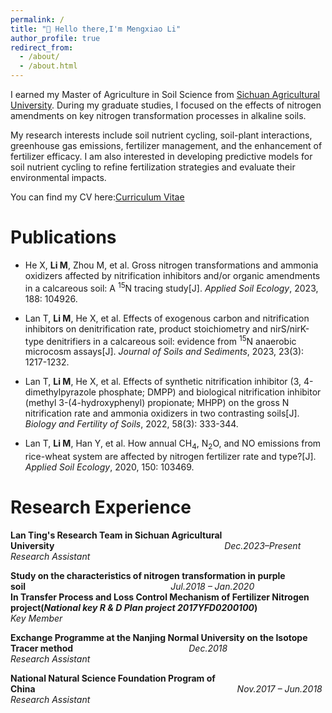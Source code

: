 ```yaml
---
permalink: /
title: "👋 Hello there,I'm Mengxiao Li"
author_profile: true
redirect_from: 
  - /about/
  - /about.html
---
```


I earned my Master of Agriculture in Soil Science from [Sichuan Agricultural University](https://www.sicau.edu.cn). During my graduate studies, I focused on the effects of nitrogen amendments on key nitrogen transformation processes in alkaline soils. 

My research interests include soil nutrient cycling, soil-plant interactions, greenhouse gas emissions, fertilizer management, and the enhancement of fertilizer efficacy. I am also interested in developing predictive models for soil nutrient cycling to refine fertilization strategies and evaluate their environmental impacts. 

You can find my CV here:[Curriculum Vitae ](../assets/CV.pdf)

Publications
======
- He X, **Li M**, Zhou M, et al. Gross nitrogen transformations and ammonia oxidizers affected by nitrification inhibitors and/or organic amendments in a calcareous soil: A <sup>15</sup>N tracing study[J]. *Applied Soil Ecology*, 2023, 188: 104926.

- Lan T, **Li M**, He X, et al. Effects of exogenous carbon and nitrification inhibitors on denitrification rate, product stoichiometry and nirS/nirK-type denitrifiers in a calcareous soil: evidence from <sup>15</sup>N anaerobic microcosm assays[J]. *Journal of Soils and Sediments*, 2023, 23(3): 1217-1232.

- Lan T, **Li M**, He X, et al. Effects of synthetic nitrification inhibitor (3, 4-dimethylpyrazole phosphate; DMPP) and biological nitrification inhibitor (methyl 3-(4-hydroxyphenyl) propionate; MHPP) on the gross N nitrification rate and ammonia oxidizers in two contrasting soils[J]. *Biology and Fertility of Soils*, 2022, 58(3): 333-344.

- Lan T, **Li M**, Han Y, et al. How annual CH<sub>4</sub>, N<sub>2</sub>O, and NO emissions from rice-wheat system are affected by nitrogen fertilizer rate and type?[J]. *Applied Soil Ecology*, 2020, 150: 103469.

Research Experience
======
**Lan Ting's Research Team in Sichuan Agricultural University**&nbsp;&nbsp;&nbsp;&nbsp;&nbsp;&nbsp;&nbsp;&nbsp;&nbsp;&nbsp;&nbsp;&nbsp;&nbsp;&nbsp;&nbsp;&nbsp;&nbsp;&nbsp;&nbsp;&nbsp;&nbsp;&nbsp;&nbsp;&nbsp;&nbsp;&nbsp;&nbsp;&nbsp;&nbsp;&nbsp;&nbsp;&nbsp;&nbsp;&nbsp;&nbsp;&nbsp;&nbsp;&nbsp;&nbsp;&nbsp;&nbsp;&nbsp;&nbsp;&nbsp;&nbsp;&nbsp;&nbsp;&nbsp;&nbsp;&nbsp;&nbsp;&nbsp;&nbsp;&nbsp;&nbsp;&nbsp;&nbsp;&nbsp;&nbsp;&nbsp;&nbsp;&nbsp;&nbsp;&nbsp;&nbsp;&nbsp;&nbsp;&nbsp;&nbsp;*Dec.2023–Present*  
*Research Assistant*
  
**Study on the characteristics of nitrogen transformation in purple soil**&nbsp;&nbsp;&nbsp;&nbsp;&nbsp;&nbsp;&nbsp;&nbsp;&nbsp;&nbsp;&nbsp;&nbsp;&nbsp;&nbsp;&nbsp;&nbsp;&nbsp;&nbsp;&nbsp;&nbsp;&nbsp;&nbsp;&nbsp;&nbsp;&nbsp;&nbsp;&nbsp;&nbsp;&nbsp;&nbsp;&nbsp;&nbsp;&nbsp;&nbsp;&nbsp;&nbsp;&nbsp;&nbsp;&nbsp;&nbsp;&nbsp;&nbsp;&nbsp;&nbsp;&nbsp;&nbsp;&nbsp;&nbsp;&nbsp;&nbsp;&nbsp;&nbsp;&nbsp;&nbsp;&nbsp;&nbsp;&nbsp;&nbsp;&nbsp;*Jul.2018 – Jan.2020*     
**In Transfer Process and Loss Control Mechanism of Fertilizer Nitrogen**    
**project(*National key R & D Plan project 2017YFD0200100*)**  
*Key Member*
  

**Exchange Programme at the Nanjing Normal University on the Isotope Tracer method**&nbsp;&nbsp;&nbsp;&nbsp;&nbsp;&nbsp;&nbsp;&nbsp;&nbsp;&nbsp;&nbsp;&nbsp;&nbsp;&nbsp;&nbsp;&nbsp;&nbsp;&nbsp;&nbsp;&nbsp;&nbsp;&nbsp;&nbsp;&nbsp;&nbsp;&nbsp;&nbsp;&nbsp;&nbsp;&nbsp;&nbsp;&nbsp;&nbsp;&nbsp;&nbsp;&nbsp;&nbsp;&nbsp;&nbsp;&nbsp;&nbsp;&nbsp;&nbsp;&nbsp;&nbsp;&nbsp;&nbsp;*Dec.2018*  
*Research Assistant*
  

**National Natural Science Foundation Program of China**&nbsp;&nbsp;&nbsp;&nbsp;&nbsp;&nbsp;&nbsp;&nbsp;&nbsp;&nbsp;&nbsp;&nbsp;&nbsp;&nbsp;&nbsp;&nbsp;&nbsp;&nbsp;&nbsp;&nbsp;&nbsp;&nbsp;&nbsp;&nbsp;&nbsp;&nbsp;&nbsp;&nbsp;&nbsp;&nbsp;&nbsp;&nbsp;&nbsp;&nbsp;&nbsp;&nbsp;&nbsp;&nbsp;&nbsp;&nbsp;&nbsp;&nbsp;&nbsp;&nbsp;&nbsp;&nbsp;&nbsp;&nbsp;&nbsp;&nbsp;&nbsp;&nbsp;&nbsp;&nbsp;&nbsp;&nbsp;&nbsp;&nbsp;&nbsp;&nbsp;&nbsp;&nbsp;&nbsp;&nbsp;&nbsp;&nbsp;&nbsp;&nbsp;&nbsp;&nbsp;&nbsp;&nbsp;&nbsp;&nbsp;&nbsp;&nbsp;&nbsp;&nbsp;&nbsp;&nbsp;&nbsp;&nbsp;*Nov.2017 – Jun.2018*                          
*Research Assistant*
  
